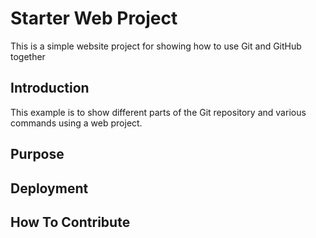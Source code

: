 # Starter Web Project
This is a simple website project for showing how to use Git and GitHub together

## Introduction
This example is to show different parts of the Git repository and various commands using a web project.

## Purpose

## Deployment

## How To Contribute
